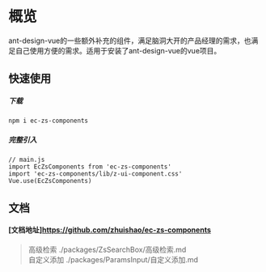 # 概览

ant-design-vue的一些额外补充的组件，满足脑洞大开的产品经理的需求，也满足自己使用方便的需求。适用于安装了ant-design-vue的vue项目。

## 快速使用

##### 下载

```
npm i ec-zs-components
```

##### 完整引入

```
// main.js
import EcZsComponents from 'ec-zs-components'
import 'ec-zs-components/lib/z-ui-component.css'
Vue.use(EcZsComponents)
```

## 文档
#### [文档地址]https://github.com/zhuishao/ec-zs-components
> 高级检索 ./packages/ZsSearchBox/高级检索.md  
> 自定义添加 ./packages/ParamsInput/自定义添加.md
